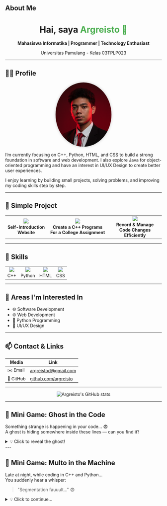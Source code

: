 ## About Me
<h1 align="center">Hai, saya <span style="color:#4CAF50;">Argreisto 👋</span></h1>
<p align="center">
  <strong>Mahasiswa Informatika | Programmer | Technology Enthusiast</strong>
  <p> <p align="center">
    Universitas Pamulang - Kelas 03TPLP023<br/>
</p>

---

## 🧍‍♂️ Profile

<p align="center">
  <img src="profile.png" alt="Foto Argreisto" width="180" style="border-radius:50%; box-shadow:0 0 10px rgba(0,0,0,0.2);"/>
</p>

<p align="center">
  <p>
  I’m currently focusing on C++, Python, HTML, and CSS to build a strong foundation in software and web development.
I also explore Java for object-oriented programming and have an interest in UI/UX Design to create better user experiences.

I enjoy learning by building small projects, solving problems, and improving my coding skills step by step.
</p>

---

## 🚀 Simple Project

<table>
<tr>
<td align="center">
  <img src="https://cdn.jsdelivr.net/gh/devicons/devicon/icons/html5/html5-original.svg" width="40"/><br/>
  <b>Self-Introduction Website</b>
</td>
<td align="center">
  <img src="https://cdn.jsdelivr.net/gh/devicons/devicon/icons/cplusplus/cplusplus-original.svg" width="40"/><br/>
  <b>Create a C++ Programs For a College Assignment</b>
</td>
<td align="center">
  <img src="https://cdn.jsdelivr.net/gh/devicons/devicon/icons/github/github-original.svg" width="40"/><br/>
  <b>Record & Manage Code Changes Efficiently</b>
</td>
</tr>
</table>

---

## 🧩 Skills

<table>
<tr>
<td align="center"><img src="https://cdn.jsdelivr.net/gh/devicons/devicon/icons/cplusplus/cplusplus-original.svg" width="40"/><br/>C++</td>
<td align="center"><img src="https://cdn.jsdelivr.net/gh/devicons/devicon/icons/python/python-original.svg" width="40"/><br/>Python</td>
<td align="center"><img src="https://cdn.jsdelivr.net/gh/devicons/devicon/icons/html5/html5-original.svg" width="40"/><br/>HTML</td>
<td align="center"><img src="https://cdn.jsdelivr.net/gh/devicons/devicon/icons/css3/css3-original.svg" width="40"/><br/>CSS</td>
</tr>
</table>

---

## 🎯 Areas I'm Interested In

- 🌐 Software Development  
- 🌐 Web Development  
- 🤖 Python Programming
- 🎨 UI/UX Design

---

## 📫 Contact & Links

| Media | Link |
|-------|------|
| ✉️ Email | [argreistod@gmail.com](mailto:argreistod@gmail.com) |
| 🧭 GitHub | [github.com/argreisto](https://github.com/argreisto) |

---

<p align="center">
  <img src="https://github-readme-stats.vercel.app/api?username=argreisto&show_icons=true&theme=tokyonight" alt="Argreisto's GitHub stats" />
</p>

---

## 👻 Mini Game: Ghost in the Code

Something strange is happening in your code... 😨  
A ghost is hiding somewhere inside these lines — can you find it?

<details>
<summary>💡 Click to reveal the ghost!</summary>

🎃 *BOO!* The ghost was hiding in line *4️⃣* —  
It just wanted to learn how to code too! 💻  
Even ghosts need debugging sometimes 👾  
</details>
---

## 👻 Mini Game: Multo in the Machine

Late at night, while coding in C++ and Python...  
You suddenly hear a whisper:  
> "Segmentation fauuult..." 😨  

<details>
<summary>💡 Click to continue...</summary>

Haha, relax! It’s just a *runtime error*, not a real ghost.  
Even multos get bugs sometimes 👾  
Keep coding and don’t let the ghost of errors haunt you! 💻  
</details>
